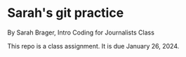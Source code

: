 # Sarah's git practice 

By Sarah Brager, Intro Coding for Journalists Class

This repo is a class assignment. It is due January 26, 2024. 

